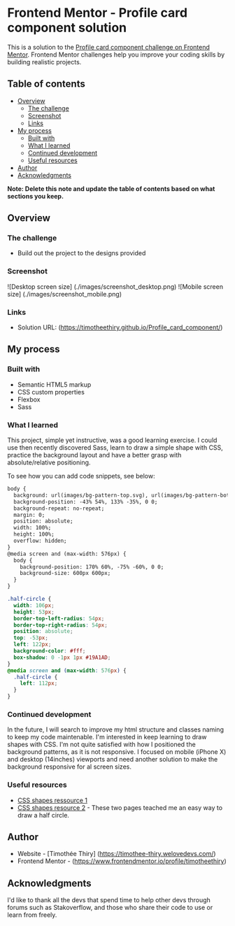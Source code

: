 # Frontend Mentor - Profile card component solution

This is a solution to the [Profile card component challenge on Frontend Mentor](https://www.frontendmentor.io/challenges/profile-card-component-cfArpWshJ). Frontend Mentor challenges help you improve your coding skills by building realistic projects. 

## Table of contents

- [Overview](#overview)
  - [The challenge](#the-challenge)
  - [Screenshot](#screenshot)
  - [Links](#links)
- [My process](#my-process)
  - [Built with](#built-with)
  - [What I learned](#what-i-learned)
  - [Continued development](#continued-development)
  - [Useful resources](#useful-resources)
- [Author](#author)
- [Acknowledgments](#acknowledgments)

**Note: Delete this note and update the table of contents based on what sections you keep.**

## Overview

### The challenge

- Build out the project to the designs provided

### Screenshot

![Desktop screen size] (./images/screenshot_desktop.png)
![Mobile screen size] (./images/screenshot_mobile.png)

### Links

- Solution URL: (https://timotheethiry.github.io/Profile_card_component/)

## My process

### Built with

- Semantic HTML5 markup
- CSS custom properties
- Flexbox
- Sass

### What I learned

This project, simple yet instructive, was a good learning exercise.
I could use then recently discovered Sass, learn to draw a simple shape with CSS, practice the background layout and have a better grasp with absolute/relative positioning.

To see how you can add code snippets, see below:

```html
body {
  background: url(images/bg-pattern-top.svg), url(images/bg-pattern-bottom.svg), #19A1AD;
  background-position: -43% 54%, 133% -35%, 0 0;
  background-repeat: no-repeat;
  margin: 0;
  position: absolute;
  width: 100%;
  height: 100%;
  overflow: hidden;
}
@media screen and (max-width: 576px) {
  body {
    background-position: 170% 60%, -75% -60%, 0 0;
    background-size: 600px 600px;
  }
}
```
```css
.half-circle {
  width: 106px;
  height: 53px;
  border-top-left-radius: 54px;
  border-top-right-radius: 54px;
  position: absolute;
  top: -53px;
  left: 122px;
  background-color: #fff;
  box-shadow: 0 -1px 1px #19A1AD;
}
@media screen and (max-width: 576px) {
  .half-circle {
    left: 112px;
  }
}
```

### Continued development

In the future, I will search to improve my html structure and classes naming to keep my code maintenable. I'm interested in keep learning to draw shapes with CSS.
I'm not quite satisfied with how I positioned the background patterns, as it is not responsive. I focused on mobile (iPhone X) and desktop (14inches) viewports and need another solution to make the background responsive for al screen sizes.


### Useful resources

- [CSS shapes ressource 1](https://codepen.io/xram/pen/thLsk)
- [CSS shapes resource 2](https://stackoverflow.com/questions/22415651/half-circle-with-css-border-outline-only) - These two pages teached me an easy way to draw a half circle.

## Author

- Website - [Timothée Thiry] (https://timothee-thiry.welovedevs.com/)
- Frontend Mentor - (https://www.frontendmentor.io/profile/timotheethiry)

## Acknowledgments

I'd like to thank all the devs that spend time to help other devs through forums such as Stakoverflow, and those who share their code to use or learn from freely.

